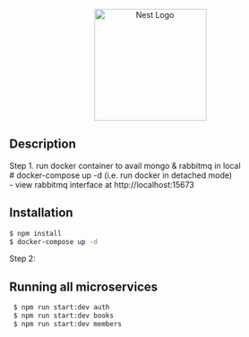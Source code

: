 <p align="center">
  <a href="http://nestjs.com/" target="blank"><img src="https://nestjs.com/img/logo-small.svg" width="200" alt="Nest Logo" /></a>
</p>



  <!--[![Backers on Open Collective](https://opencollective.com/nest/backers/badge.svg)](https://opencollective.com/nest#backer)
  [![Sponsors on Open Collective](https://opencollective.com/nest/sponsors/badge.svg)](https://opencollective.com/nest#sponsor)-->

## Description

Step 1. run docker container to avail mongo & rabbitmq in local<br/>
     # docker-compose up -d (i.e. run docker in detached mode)<br/>
        - view rabbitmq interface at http://localhost:15673

## Installation

```bash
$ npm install
$ docker-compose up -d
```
Step 2:
## Running all microservices

```bash
 $ npm run start:dev auth
 $ npm run start:dev books
 $ npm run start:dev members
```


